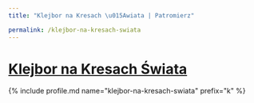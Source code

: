 ```yaml
---
title: "Klejbor na Kresach \u015Awiata | Patromierz"

permalink: /klejbor-na-kresach-swiata
---
```


# [Klejbor na Kresach Świata](https://patronite.pl/klejbor-na-kresach-swiata)

{% include profile.md name="klejbor-na-kresach-swiata" prefix="k" %}
